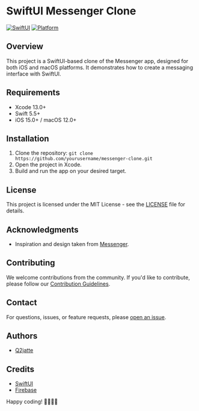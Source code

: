 # SwiftUI Messenger Clone

[![SwiftUI](https://img.shields.io/badge/SwiftUI-2.0-blue)](https://developer.apple.com/documentation/swiftui)
[![Platform](https://img.shields.io/badge/Platform-iOS%20|%20macOS-blue)](https://developer.apple.com)

## Overview

This project is a SwiftUI-based clone of the Messenger app, designed for both iOS and macOS platforms. It demonstrates how to create a messaging interface with SwiftUI.

## Requirements

- Xcode 13.0+
- Swift 5.5+
- iOS 15.0+ / macOS 12.0+

## Installation

1. Clone the repository: `git clone https://github.com/yourusername/messenger-clone.git`
2. Open the project in Xcode.
3. Build and run the app on your desired target.

## License

This project is licensed under the MIT License - see the [LICENSE](LICENSE) file for details.

## Acknowledgments

- Inspiration and design taken from [Messenger](https://www.messenger.com/).

## Contributing

We welcome contributions from the community. If you'd like to contribute, please follow our [Contribution Guidelines](CONTRIBUTING.md).

## Contact

For questions, issues, or feature requests, please [open an issue](https://github.com/Q2jatte/messenger-clone/issues).

## Authors

- [Q2jatte](https://github.com/Q2jatte)

## Credits

- [SwiftUI](https://developer.apple.com/documentation/swiftui)
- [Firebase](https://firebase.google.com/)

Happy coding! 👩‍💻👨‍💻
